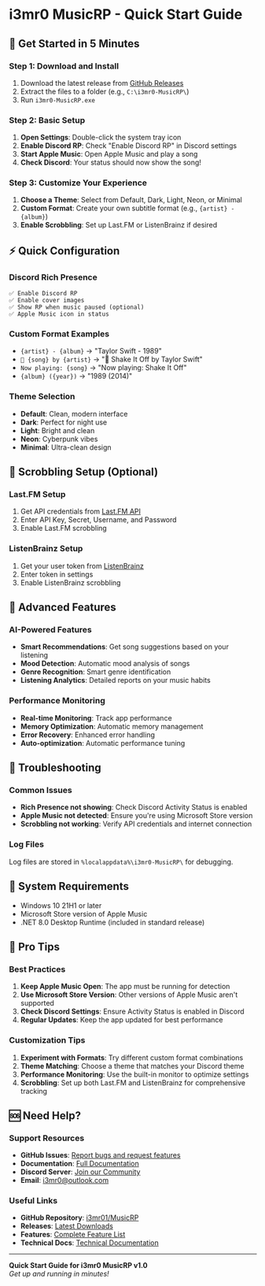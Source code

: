 # i3mr0 MusicRP - Quick Start Guide

## 🚀 **Get Started in 5 Minutes**

### **Step 1: Download and Install**
1. Download the latest release from [GitHub Releases](https://github.com/i3mr0/MusicRP/releases)
2. Extract the files to a folder (e.g., `C:\i3mr0-MusicRP\`)
3. Run `i3mr0-MusicRP.exe`

### **Step 2: Basic Setup**
1. **Open Settings**: Double-click the system tray icon
2. **Enable Discord RP**: Check "Enable Discord RP" in Discord settings
3. **Start Apple Music**: Open Apple Music and play a song
4. **Check Discord**: Your status should now show the song!

### **Step 3: Customize Your Experience**
1. **Choose a Theme**: Select from Default, Dark, Light, Neon, or Minimal
2. **Custom Format**: Create your own subtitle format (e.g., `{artist} - {album}`)
3. **Enable Scrobbling**: Set up Last.FM or ListenBrainz if desired

## ⚡ **Quick Configuration**

### **Discord Rich Presence**
```
✅ Enable Discord RP
✅ Enable cover images
✅ Show RP when music paused (optional)
✅ Apple Music icon in status
```

### **Custom Format Examples**
- `{artist} - {album}` → "Taylor Swift - 1989"
- `🎵 {song} by {artist}` → "🎵 Shake It Off by Taylor Swift"
- `Now playing: {song}` → "Now playing: Shake It Off"
- `{album} ({year})` → "1989 (2014)"

### **Theme Selection**
- **Default**: Clean, modern interface
- **Dark**: Perfect for night use
- **Light**: Bright and clean
- **Neon**: Cyberpunk vibes
- **Minimal**: Ultra-clean design

## 🎵 **Scrobbling Setup (Optional)**

### **Last.FM Setup**
1. Get API credentials from [Last.FM API](https://www.last.fm/api)
2. Enter API Key, Secret, Username, and Password
3. Enable Last.FM scrobbling

### **ListenBrainz Setup**
1. Get your user token from [ListenBrainz](https://listenbrainz.org/)
2. Enter token in settings
3. Enable ListenBrainz scrobbling

## 🎨 **Advanced Features**

### **AI-Powered Features**
- **Smart Recommendations**: Get song suggestions based on your listening
- **Mood Detection**: Automatic mood analysis of songs
- **Genre Recognition**: Smart genre identification
- **Listening Analytics**: Detailed reports on your music habits

### **Performance Monitoring**
- **Real-time Monitoring**: Track app performance
- **Memory Optimization**: Automatic memory management
- **Error Recovery**: Enhanced error handling
- **Auto-optimization**: Automatic performance tuning

## 🔧 **Troubleshooting**

### **Common Issues**
- **Rich Presence not showing**: Check Discord Activity Status is enabled
- **Apple Music not detected**: Ensure you're using Microsoft Store version
- **Scrobbling not working**: Verify API credentials and internet connection

### **Log Files**
Log files are stored in `%localappdata%\i3mr0-MusicRP\` for debugging.

## 📱 **System Requirements**
- Windows 10 21H1 or later
- Microsoft Store version of Apple Music
- .NET 8.0 Desktop Runtime (included in standard release)

## 🎯 **Pro Tips**

### **Best Practices**
1. **Keep Apple Music Open**: The app must be running for detection
2. **Use Microsoft Store Version**: Other versions of Apple Music aren't supported
3. **Check Discord Settings**: Ensure Activity Status is enabled in Discord
4. **Regular Updates**: Keep the app updated for best performance

### **Customization Tips**
1. **Experiment with Formats**: Try different custom format combinations
2. **Theme Matching**: Choose a theme that matches your Discord theme
3. **Performance Monitoring**: Use the built-in monitor to optimize settings
4. **Scrobbling**: Set up both Last.FM and ListenBrainz for comprehensive tracking

## 🆘 **Need Help?**

### **Support Resources**
- **GitHub Issues**: [Report bugs and request features](https://github.com/i3mr01/MusicRP/issues)
- **Documentation**: [Full Documentation](https://github.com/i3mr01/MusicRP/wiki)
- **Discord Server**: [Join our Community](https://discord.gg/your-server)
- **Email**: i3mr0@outlook.com

### **Useful Links**
- **GitHub Repository**: [i3mr01/MusicRP](https://github.com/i3mr01/MusicRP)
- **Releases**: [Latest Downloads](https://github.com/i3mr01/MusicRP/releases)
- **Features**: [Complete Feature List](FEATURES.md)
- **Technical Docs**: [Technical Documentation](TECHNICAL_DOCS.md)

---

**Quick Start Guide for i3mr0 MusicRP v1.0**  
*Get up and running in minutes!*
